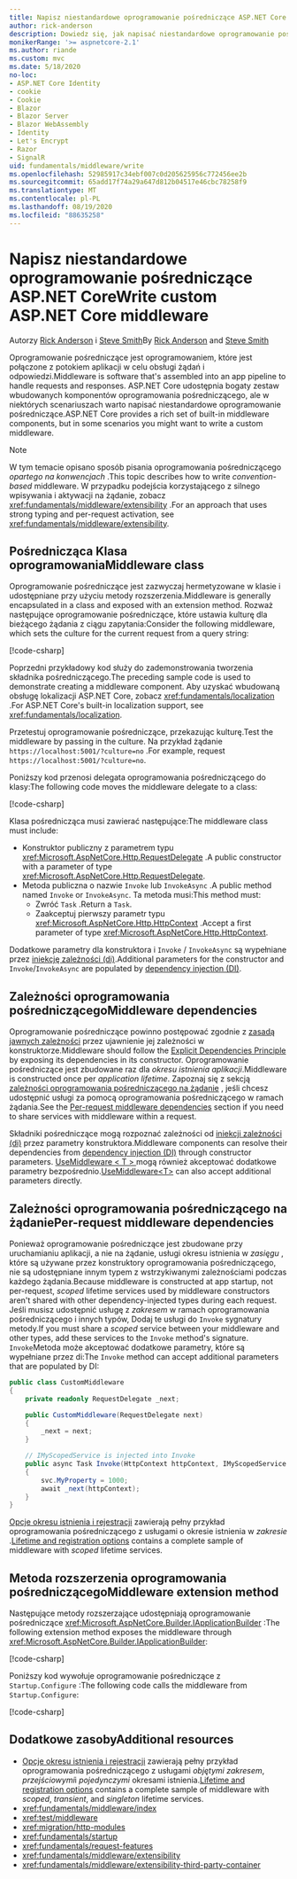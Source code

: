 ```yaml
---
title: Napisz niestandardowe oprogramowanie pośredniczące ASP.NET Core
author: rick-anderson
description: Dowiedz się, jak napisać niestandardowe oprogramowanie pośredniczące ASP.NET Core.
monikerRange: '>= aspnetcore-2.1'
ms.author: riande
ms.custom: mvc
ms.date: 5/18/2020
no-loc:
- ASP.NET Core Identity
- cookie
- Cookie
- Blazor
- Blazor Server
- Blazor WebAssembly
- Identity
- Let's Encrypt
- Razor
- SignalR
uid: fundamentals/middleware/write
ms.openlocfilehash: 52985917c34ebf007c0d205625956c772456ee2b
ms.sourcegitcommit: 65add17f74a29a647d812b04517e46cbc78258f9
ms.translationtype: MT
ms.contentlocale: pl-PL
ms.lasthandoff: 08/19/2020
ms.locfileid: "88635258"
---
```

# <a name="write-custom-aspnet-core-middleware"></a><span data-ttu-id="2ef8d-103">Napisz niestandardowe oprogramowanie pośredniczące ASP.NET Core</span><span class="sxs-lookup"><span data-stu-id="2ef8d-103">Write custom ASP.NET Core middleware</span></span>

<span data-ttu-id="2ef8d-104">Autorzy [Rick Anderson](https://twitter.com/RickAndMSFT) i [Steve Smith](https://ardalis.com/)</span><span class="sxs-lookup"><span data-stu-id="2ef8d-104">By [Rick Anderson](https://twitter.com/RickAndMSFT) and [Steve Smith](https://ardalis.com/)</span></span>

<span data-ttu-id="2ef8d-105">Oprogramowanie pośredniczące jest oprogramowaniem, które jest połączone z potokiem aplikacji w celu obsługi żądań i odpowiedzi.</span><span class="sxs-lookup"><span data-stu-id="2ef8d-105">Middleware is software that's assembled into an app pipeline to handle requests and responses.</span></span> <span data-ttu-id="2ef8d-106">ASP.NET Core udostępnia bogaty zestaw wbudowanych komponentów oprogramowania pośredniczącego, ale w niektórych scenariuszach warto napisać niestandardowe oprogramowanie pośredniczące.</span><span class="sxs-lookup"><span data-stu-id="2ef8d-106">ASP.NET Core provides a rich set of built-in middleware components, but in some scenarios you might want to write a custom middleware.</span></span>

> [!NOTE]
> <span data-ttu-id="2ef8d-107">W tym temacie opisano sposób pisania oprogramowania pośredniczącego *opartego na konwencjach* .</span><span class="sxs-lookup"><span data-stu-id="2ef8d-107">This topic describes how to write *convention-based* middleware.</span></span> <span data-ttu-id="2ef8d-108">W przypadku podejścia korzystającego z silnego wpisywania i aktywacji na żądanie, zobacz <xref:fundamentals/middleware/extensibility> .</span><span class="sxs-lookup"><span data-stu-id="2ef8d-108">For an approach that uses strong typing and per-request activation, see <xref:fundamentals/middleware/extensibility>.</span></span>

## <a name="middleware-class"></a><span data-ttu-id="2ef8d-109">Pośrednicząca Klasa oprogramowania</span><span class="sxs-lookup"><span data-stu-id="2ef8d-109">Middleware class</span></span>

<span data-ttu-id="2ef8d-110">Oprogramowanie pośredniczące jest zazwyczaj hermetyzowane w klasie i udostępniane przy użyciu metody rozszerzenia.</span><span class="sxs-lookup"><span data-stu-id="2ef8d-110">Middleware is generally encapsulated in a class and exposed with an extension method.</span></span> <span data-ttu-id="2ef8d-111">Rozważ następujące oprogramowanie pośredniczące, które ustawia kulturę dla bieżącego żądania z ciągu zapytania:</span><span class="sxs-lookup"><span data-stu-id="2ef8d-111">Consider the following middleware, which sets the culture for the current request from a query string:</span></span>

[!code-csharp[](write/snapshot/StartupCulture.cs)]

<span data-ttu-id="2ef8d-112">Poprzedni przykładowy kod służy do zademonstrowania tworzenia składnika pośredniczącego.</span><span class="sxs-lookup"><span data-stu-id="2ef8d-112">The preceding sample code is used to demonstrate creating a middleware component.</span></span> <span data-ttu-id="2ef8d-113">Aby uzyskać wbudowaną obsługę lokalizacji ASP.NET Core, zobacz <xref:fundamentals/localization> .</span><span class="sxs-lookup"><span data-stu-id="2ef8d-113">For ASP.NET Core's built-in localization support, see <xref:fundamentals/localization>.</span></span>

<span data-ttu-id="2ef8d-114">Przetestuj oprogramowanie pośredniczące, przekazując kulturę.</span><span class="sxs-lookup"><span data-stu-id="2ef8d-114">Test the middleware by passing in the culture.</span></span> <span data-ttu-id="2ef8d-115">Na przykład żądanie `https://localhost:5001/?culture=no` .</span><span class="sxs-lookup"><span data-stu-id="2ef8d-115">For example, request `https://localhost:5001/?culture=no`.</span></span>

<span data-ttu-id="2ef8d-116">Poniższy kod przenosi delegata oprogramowania pośredniczącego do klasy:</span><span class="sxs-lookup"><span data-stu-id="2ef8d-116">The following code moves the middleware delegate to a class:</span></span>

[!code-csharp[](write/snapshot/RequestCultureMiddleware.cs)]

<span data-ttu-id="2ef8d-117">Klasa pośrednicząca musi zawierać następujące:</span><span class="sxs-lookup"><span data-stu-id="2ef8d-117">The middleware class must include:</span></span>

* <span data-ttu-id="2ef8d-118">Konstruktor publiczny z parametrem typu <xref:Microsoft.AspNetCore.Http.RequestDelegate> .</span><span class="sxs-lookup"><span data-stu-id="2ef8d-118">A public constructor with a parameter of type <xref:Microsoft.AspNetCore.Http.RequestDelegate>.</span></span>
* <span data-ttu-id="2ef8d-119">Metoda publiczna o nazwie `Invoke` lub `InvokeAsync` .</span><span class="sxs-lookup"><span data-stu-id="2ef8d-119">A public method named `Invoke` or `InvokeAsync`.</span></span> <span data-ttu-id="2ef8d-120">Ta metoda musi:</span><span class="sxs-lookup"><span data-stu-id="2ef8d-120">This method must:</span></span>
  * <span data-ttu-id="2ef8d-121">Zwróć `Task` .</span><span class="sxs-lookup"><span data-stu-id="2ef8d-121">Return a `Task`.</span></span>
  * <span data-ttu-id="2ef8d-122">Zaakceptuj pierwszy parametr typu <xref:Microsoft.AspNetCore.Http.HttpContext> .</span><span class="sxs-lookup"><span data-stu-id="2ef8d-122">Accept a first parameter of type <xref:Microsoft.AspNetCore.Http.HttpContext>.</span></span>
  
<span data-ttu-id="2ef8d-123">Dodatkowe parametry dla konstruktora i `Invoke` / `InvokeAsync` są wypełniane przez [iniekcję zależności (di)](xref:fundamentals/dependency-injection).</span><span class="sxs-lookup"><span data-stu-id="2ef8d-123">Additional parameters for the constructor and `Invoke`/`InvokeAsync` are populated by [dependency injection (DI)](xref:fundamentals/dependency-injection).</span></span>

## <a name="middleware-dependencies"></a><span data-ttu-id="2ef8d-124">Zależności oprogramowania pośredniczącego</span><span class="sxs-lookup"><span data-stu-id="2ef8d-124">Middleware dependencies</span></span>

<span data-ttu-id="2ef8d-125">Oprogramowanie pośredniczące powinno postępować zgodnie z [zasadą jawnych zależności](/dotnet/standard/modern-web-apps-azure-architecture/architectural-principles#explicit-dependencies) przez ujawnienie jej zależności w konstruktorze.</span><span class="sxs-lookup"><span data-stu-id="2ef8d-125">Middleware should follow the [Explicit Dependencies Principle](/dotnet/standard/modern-web-apps-azure-architecture/architectural-principles#explicit-dependencies) by exposing its dependencies in its constructor.</span></span> <span data-ttu-id="2ef8d-126">Oprogramowanie pośredniczące jest zbudowane raz dla *okresu istnienia aplikacji*.</span><span class="sxs-lookup"><span data-stu-id="2ef8d-126">Middleware is constructed once per *application lifetime*.</span></span> <span data-ttu-id="2ef8d-127">Zapoznaj się z sekcją [zależności oprogramowania pośredniczącego na żądanie](#per-request-middleware-dependencies) , jeśli chcesz udostępnić usługi za pomocą oprogramowania pośredniczącego w ramach żądania.</span><span class="sxs-lookup"><span data-stu-id="2ef8d-127">See the [Per-request middleware dependencies](#per-request-middleware-dependencies) section if you need to share services with middleware within a request.</span></span>

<span data-ttu-id="2ef8d-128">Składniki pośredniczące mogą rozpoznać zależności od [iniekcji zależności (di)](xref:fundamentals/dependency-injection) przez parametry konstruktora.</span><span class="sxs-lookup"><span data-stu-id="2ef8d-128">Middleware components can resolve their dependencies from [dependency injection (DI)](xref:fundamentals/dependency-injection) through constructor parameters.</span></span> <span data-ttu-id="2ef8d-129">[UseMiddleware &lt; T &gt; ](/dotnet/api/microsoft.aspnetcore.builder.usemiddlewareextensions.usemiddleware#Microsoft_AspNetCore_Builder_UseMiddlewareExtensions_UseMiddleware_Microsoft_AspNetCore_Builder_IApplicationBuilder_System_Type_System_Object___) mogą również akceptować dodatkowe parametry bezpośrednio.</span><span class="sxs-lookup"><span data-stu-id="2ef8d-129">[UseMiddleware&lt;T&gt;](/dotnet/api/microsoft.aspnetcore.builder.usemiddlewareextensions.usemiddleware#Microsoft_AspNetCore_Builder_UseMiddlewareExtensions_UseMiddleware_Microsoft_AspNetCore_Builder_IApplicationBuilder_System_Type_System_Object___) can also accept additional parameters directly.</span></span>

## <a name="per-request-middleware-dependencies"></a><span data-ttu-id="2ef8d-130">Zależności oprogramowania pośredniczącego na żądanie</span><span class="sxs-lookup"><span data-stu-id="2ef8d-130">Per-request middleware dependencies</span></span>

<span data-ttu-id="2ef8d-131">Ponieważ oprogramowanie pośredniczące jest zbudowane przy uruchamianiu aplikacji, a nie na żądanie, usługi okresu istnienia w *zasięgu* , które są używane przez konstruktory oprogramowania pośredniczącego, nie są udostępniane innym typem z wstrzykiwanymi zależnościami podczas każdego żądania.</span><span class="sxs-lookup"><span data-stu-id="2ef8d-131">Because middleware is constructed at app startup, not per-request, *scoped* lifetime services used by middleware constructors aren't shared with other dependency-injected types during each request.</span></span> <span data-ttu-id="2ef8d-132">Jeśli musisz udostępnić usługę z *zakresem* w ramach oprogramowania pośredniczącego i innych typów, Dodaj te usługi do `Invoke` sygnatury metody.</span><span class="sxs-lookup"><span data-stu-id="2ef8d-132">If you must share a *scoped* service between your middleware and other types, add these services to the `Invoke` method's signature.</span></span> <span data-ttu-id="2ef8d-133">`Invoke`Metoda może akceptować dodatkowe parametry, które są wypełniane przez di:</span><span class="sxs-lookup"><span data-stu-id="2ef8d-133">The `Invoke` method can accept additional parameters that are populated by DI:</span></span>

```csharp
public class CustomMiddleware
{
    private readonly RequestDelegate _next;

    public CustomMiddleware(RequestDelegate next)
    {
        _next = next;
    }

    // IMyScopedService is injected into Invoke
    public async Task Invoke(HttpContext httpContext, IMyScopedService svc)
    {
        svc.MyProperty = 1000;
        await _next(httpContext);
    }
}
```

<span data-ttu-id="2ef8d-134">[Opcje okresu istnienia i rejestracji](xref:fundamentals/dependency-injection#lifetime-and-registration-options) zawierają pełny przykład oprogramowania pośredniczącego z usługami o okresie istnienia w *zakresie* .</span><span class="sxs-lookup"><span data-stu-id="2ef8d-134">[Lifetime and registration options](xref:fundamentals/dependency-injection#lifetime-and-registration-options) contains a complete sample of middleware with *scoped* lifetime services.</span></span>

## <a name="middleware-extension-method"></a><span data-ttu-id="2ef8d-135">Metoda rozszerzenia oprogramowania pośredniczącego</span><span class="sxs-lookup"><span data-stu-id="2ef8d-135">Middleware extension method</span></span>

<span data-ttu-id="2ef8d-136">Następujące metody rozszerzające udostępniają oprogramowanie pośredniczące <xref:Microsoft.AspNetCore.Builder.IApplicationBuilder> :</span><span class="sxs-lookup"><span data-stu-id="2ef8d-136">The following extension method exposes the middleware through <xref:Microsoft.AspNetCore.Builder.IApplicationBuilder>:</span></span>

[!code-csharp[](write/snapshot/RequestCultureMiddlewareExtensions.cs)]

<span data-ttu-id="2ef8d-137">Poniższy kod wywołuje oprogramowanie pośredniczące z `Startup.Configure` :</span><span class="sxs-lookup"><span data-stu-id="2ef8d-137">The following code calls the middleware from `Startup.Configure`:</span></span>

[!code-csharp[](write/snapshot/Startup.cs?highlight=5)]

## <a name="additional-resources"></a><span data-ttu-id="2ef8d-138">Dodatkowe zasoby</span><span class="sxs-lookup"><span data-stu-id="2ef8d-138">Additional resources</span></span>

* <span data-ttu-id="2ef8d-139">[Opcje okresu istnienia i rejestracji](xref:fundamentals/dependency-injection#lifetime-and-registration-options) zawierają pełny przykład oprogramowania pośredniczącego z usługami *objętymi zakresem*, *przejściowymi*i *pojedynczymi* okresami istnienia.</span><span class="sxs-lookup"><span data-stu-id="2ef8d-139">[Lifetime and registration options](xref:fundamentals/dependency-injection#lifetime-and-registration-options) contains a complete sample of middleware with *scoped*, *transient*, and *singleton* lifetime services.</span></span>
* <xref:fundamentals/middleware/index>
* <xref:test/middleware>
* <xref:migration/http-modules>
* <xref:fundamentals/startup>
* <xref:fundamentals/request-features>
* <xref:fundamentals/middleware/extensibility>
* <xref:fundamentals/middleware/extensibility-third-party-container>
